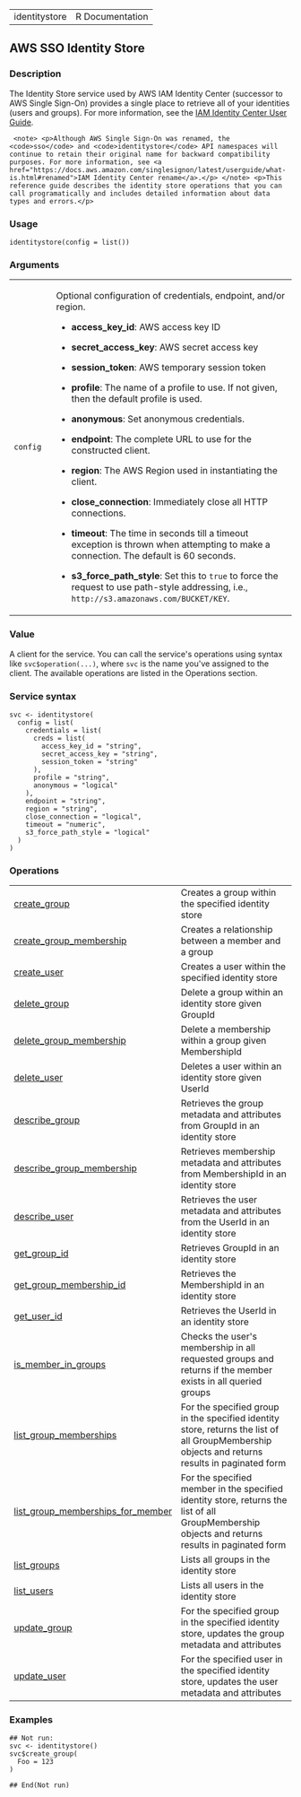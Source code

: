 <table style="width: 100%;">
<tbody>
<tr class="odd">
<td>identitystore</td>
<td style="text-align: right;">R Documentation</td>
</tr>
</tbody>
</table>

## AWS SSO Identity Store

### Description

The Identity Store service used by AWS IAM Identity Center (successor to
AWS Single Sign-On) provides a single place to retrieve all of your
identities (users and groups). For more information, see the [IAM
Identity Center User
Guide](https://docs.aws.amazon.com/singlesignon/latest/userguide/what-is.html).

     <note> <p>Although AWS Single Sign-On was renamed, the <code>sso</code> and <code>identitystore</code> API namespaces will continue to retain their original name for backward compatibility purposes. For more information, see <a href="https://docs.aws.amazon.com/singlesignon/latest/userguide/what-is.html#renamed">IAM Identity Center rename</a>.</p> </note> <p>This reference guide describes the identity store operations that you can call programatically and includes detailed information about data types and errors.</p> 

### Usage

    identitystore(config = list())

### Arguments

<table>
<colgroup>
<col style="width: 15%" />
<col style="width: 85%" />
</colgroup>
<tbody>
<tr class="odd">
<td><code id="identitystore_:_config">config</code></td>
<td><p>Optional configuration of credentials, endpoint, and/or
region.</p>
<ul>
<li><p><strong>access_key_id</strong>: AWS access key ID</p></li>
<li><p><strong>secret_access_key</strong>: AWS secret access
key</p></li>
<li><p><strong>session_token</strong>: AWS temporary session
token</p></li>
<li><p><strong>profile</strong>: The name of a profile to use. If not
given, then the default profile is used.</p></li>
<li><p><strong>anonymous</strong>: Set anonymous credentials.</p></li>
<li><p><strong>endpoint</strong>: The complete URL to use for the
constructed client.</p></li>
<li><p><strong>region</strong>: The AWS Region used in instantiating the
client.</p></li>
<li><p><strong>close_connection</strong>: Immediately close all HTTP
connections.</p></li>
<li><p><strong>timeout</strong>: The time in seconds till a timeout
exception is thrown when attempting to make a connection. The default is
60 seconds.</p></li>
<li><p><strong>s3_force_path_style</strong>: Set this to
<code>true</code> to force the request to use path-style addressing,
i.e., <code
style="white-space: pre;">⁠http://s3.amazonaws.com/BUCKET/KEY⁠</code>.</p></li>
</ul></td>
</tr>
</tbody>
</table>

### Value

A client for the service. You can call the service's operations using
syntax like `svc$operation(...)`, where `svc` is the name you've
assigned to the client. The available operations are listed in the
Operations section.

### Service syntax

    svc <- identitystore(
      config = list(
        credentials = list(
          creds = list(
            access_key_id = "string",
            secret_access_key = "string",
            session_token = "string"
          ),
          profile = "string",
          anonymous = "logical"
        ),
        endpoint = "string",
        region = "string",
        close_connection = "logical",
        timeout = "numeric",
        s3_force_path_style = "logical"
      )
    )

### Operations

<table>
<tbody>
<tr class="odd">
<td style="text-align: left;"><a href="../identitystore_create_group/"> create_group </a></td>
<td style="text-align: left;">Creates a group within the specified
identity store</td>
</tr>
<tr class="even">
<td style="text-align: left;"><a href="../identitystore_create_group_membership/"> create_group_membership </a></td>
<td style="text-align: left;">Creates a relationship between a member
and a group</td>
</tr>
<tr class="odd">
<td style="text-align: left;"><a href="../identitystore_create_user/"> create_user </a></td>
<td style="text-align: left;">Creates a user within the specified
identity store</td>
</tr>
<tr class="even">
<td style="text-align: left;"><a href="../identitystore_delete_group/"> delete_group </a></td>
<td style="text-align: left;">Delete a group within an identity store
given GroupId</td>
</tr>
<tr class="odd">
<td style="text-align: left;"><a href="../identitystore_delete_group_membership/"> delete_group_membership </a></td>
<td style="text-align: left;">Delete a membership within a group given
MembershipId</td>
</tr>
<tr class="even">
<td style="text-align: left;"><a href="../identitystore_delete_user/"> delete_user </a></td>
<td style="text-align: left;">Deletes a user within an identity store
given UserId</td>
</tr>
<tr class="odd">
<td style="text-align: left;"><a href="../identitystore_describe_group/"> describe_group </a></td>
<td style="text-align: left;">Retrieves the group metadata and
attributes from GroupId in an identity store</td>
</tr>
<tr class="even">
<td style="text-align: left;"><a href="../identitystore_describe_group_membership/"> describe_group_membership </a></td>
<td style="text-align: left;">Retrieves membership metadata and
attributes from MembershipId in an identity store</td>
</tr>
<tr class="odd">
<td style="text-align: left;"><a href="../identitystore_describe_user/"> describe_user </a></td>
<td style="text-align: left;">Retrieves the user metadata and attributes
from the UserId in an identity store</td>
</tr>
<tr class="even">
<td style="text-align: left;"><a href="../identitystore_get_group_id/"> get_group_id </a></td>
<td style="text-align: left;">Retrieves GroupId in an identity
store</td>
</tr>
<tr class="odd">
<td style="text-align: left;"><a href="../identitystore_get_group_membership_id/"> get_group_membership_id </a></td>
<td style="text-align: left;">Retrieves the MembershipId in an identity
store</td>
</tr>
<tr class="even">
<td style="text-align: left;"><a href="../identitystore_get_user_id/"> get_user_id </a></td>
<td style="text-align: left;">Retrieves the UserId in an identity
store</td>
</tr>
<tr class="odd">
<td style="text-align: left;"><a href="../identitystore_is_member_in_groups/"> is_member_in_groups </a></td>
<td style="text-align: left;">Checks the user's membership in all
requested groups and returns if the member exists in all queried
groups</td>
</tr>
<tr class="even">
<td style="text-align: left;"><a href="../identitystore_list_group_memberships/"> list_group_memberships </a></td>
<td style="text-align: left;">For the specified group in the specified
identity store, returns the list of all GroupMembership objects and
returns results in paginated form</td>
</tr>
<tr class="odd">
<td style="text-align: left;"><a href="../identitystore_list_group_memberships_for_member/"> list_group_memberships_for_member </a></td>
<td style="text-align: left;">For the specified member in the specified
identity store, returns the list of all GroupMembership objects and
returns results in paginated form</td>
</tr>
<tr class="even">
<td style="text-align: left;"><a href="../identitystore_list_groups/"> list_groups </a></td>
<td style="text-align: left;">Lists all groups in the identity
store</td>
</tr>
<tr class="odd">
<td style="text-align: left;"><a href="../identitystore_list_users/"> list_users </a></td>
<td style="text-align: left;">Lists all users in the identity store</td>
</tr>
<tr class="even">
<td style="text-align: left;"><a href="../identitystore_update_group/"> update_group </a></td>
<td style="text-align: left;">For the specified group in the specified
identity store, updates the group metadata and attributes</td>
</tr>
<tr class="odd">
<td style="text-align: left;"><a href="../identitystore_update_user/"> update_user </a></td>
<td style="text-align: left;">For the specified user in the specified
identity store, updates the user metadata and attributes</td>
</tr>
</tbody>
</table>

### Examples

    ## Not run: 
    svc <- identitystore()
    svc$create_group(
      Foo = 123
    )

    ## End(Not run)
